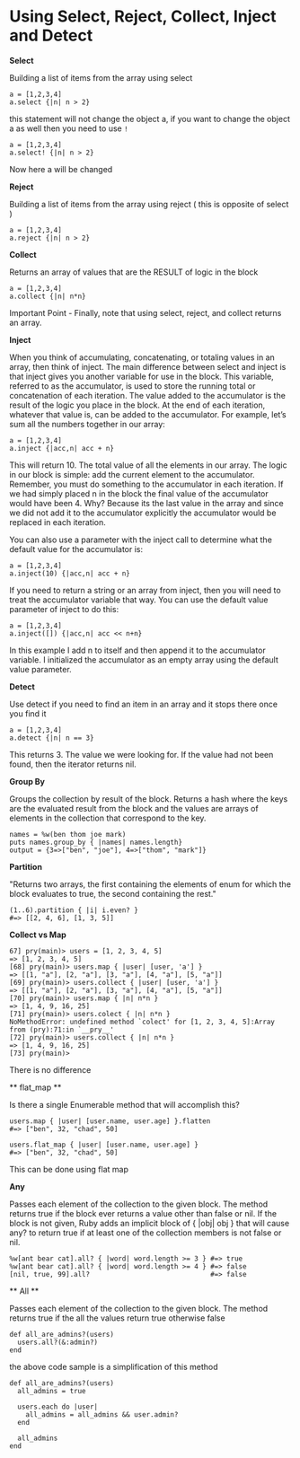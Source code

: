 # Using Select, Reject, Collect, Inject and Detect

**Select**

Building a list of items from the array using select

    a = [1,2,3,4]
    a.select {|n| n > 2}
    
this statement will not change the object a, if you want to change the object
a as well then you need to use `!` 

    a = [1,2,3,4]
    a.select! {|n| n > 2}

Now here a will be changed

**Reject**

Building a list of items from the array using reject ( this is opposite of select )

    a = [1,2,3,4]
    a.reject {|n| n > 2}
    
**Collect**

Returns an array of values that are the RESULT of logic in the block

    a = [1,2,3,4]
    a.collect {|n| n*n}

Important Point - Finally, note that using select, reject, and collect returns an array.

**Inject**

When you think of accumulating, concatenating, or totaling values in an array, 
then think of inject. The main difference between select and inject is that 
inject gives you another variable for use in the block. This variable, 
referred to as the accumulator, is used to store the running total or 
concatenation of each iteration. The value added to the accumulator is the 
result of the logic you place in the block. At the end of each iteration, 
whatever that value is, can be added to the accumulator. 
For example, let’s sum all the numbers together in our array:
	
    a = [1,2,3,4]
    a.inject {|acc,n| acc + n}

This will return 10. The total value of all the elements in our array. 
The logic in our block is simple: add the current element to the accumulator. 
Remember, you must do something to the accumulator in each iteration. 
If we had simply placed n in the block the final value of the accumulator 
would have been 4. Why? Because its the last value in the array and 
since we did not add it to the accumulator explicitly the accumulator would be 
replaced in each iteration.

You can also use a parameter with the inject call to determine 
what the default value for the accumulator is:

    a = [1,2,3,4]
    a.inject(10) {|acc,n| acc + n}

If you need to return a string or an array from inject, then you will need 
to treat the accumulator variable that way. You can use the default value parameter of inject to do this:
	
    a = [1,2,3,4]
    a.inject([]) {|acc,n| acc << n+n}

In this example I add n to itself and then append it to the accumulator variable. I initialized the accumulator as an empty array using the default value parameter.

**Detect**

Use detect if you need to find an item in an array and it stops there once you find it

    a = [1,2,3,4]
    a.detect {|n| n == 3}

This returns 3. The value we were looking for. If the value had not been 
found, then the iterator returns nil.

**Group By**

Groups the collection by result of the block. Returns a hash where the keys are the evaluated result from the block and the values are arrays of elements in the collection that correspond to the key.

    names = %w(ben thom joe mark)   
    puts names.group_by { |names| names.length}
    output = {3=>["ben", "joe"], 4=>["thom", "mark"]}


**Partition**

"Returns two arrays, the first containing the elements of enum for which the block evaluates to true, the second containing the rest."

    (1..6).partition { |i| i.even? }
    #=> [[2, 4, 6], [1, 3, 5]]

**Collect vs Map**

    67] pry(main)> users = [1, 2, 3, 4, 5]
    => [1, 2, 3, 4, 5]
    [68] pry(main)> users.map { |user| [user, 'a'] }
    => [[1, "a"], [2, "a"], [3, "a"], [4, "a"], [5, "a"]]
    [69] pry(main)> users.collect { |user| [user, 'a'] }
    => [[1, "a"], [2, "a"], [3, "a"], [4, "a"], [5, "a"]]
    [70] pry(main)> users.map { |n| n*n }
    => [1, 4, 9, 16, 25]
    [71] pry(main)> users.colect { |n| n*n }
    NoMethodError: undefined method `colect' for [1, 2, 3, 4, 5]:Array
    from (pry):71:in `__pry__'
    [72] pry(main)> users.collect { |n| n*n }
    => [1, 4, 9, 16, 25]
    [73] pry(main)>

There is no difference

** flat_map **

Is there a single Enumerable method that will accomplish this?

    users.map { |user| [user.name, user.age] }.flatten
    #=> ["ben", 32, "chad", 50]

    users.flat_map { |user| [user.name, user.age] }
    #=> ["ben", 32, "chad", 50]

This can be done using flat map

**Any**

Passes each element of the collection to the given block. The method returns true if the block ever returns a value other than false or nil. If the block is not given, Ruby adds an implicit block of { |obj| obj } that will cause any? to return true if at least one of the collection members is not false or nil.

    %w[ant bear cat].all? { |word| word.length >= 3 } #=> true
    %w[ant bear cat].all? { |word| word.length >= 4 } #=> false
    [nil, true, 99].all?                              #=> false

** All **

Passes each element of the collection to the given block. The method returns true if the all the values return true otherwise false

    def all_are_admins?(users)
      users.all?(&:admin?)
    end

the above code sample is a simplification of this method

    def all_are_admins?(users)
      all_admins = true
    
      users.each do |user|
        all_admins = all_admins && user.admin?
      end
    
      all_admins
    end




















